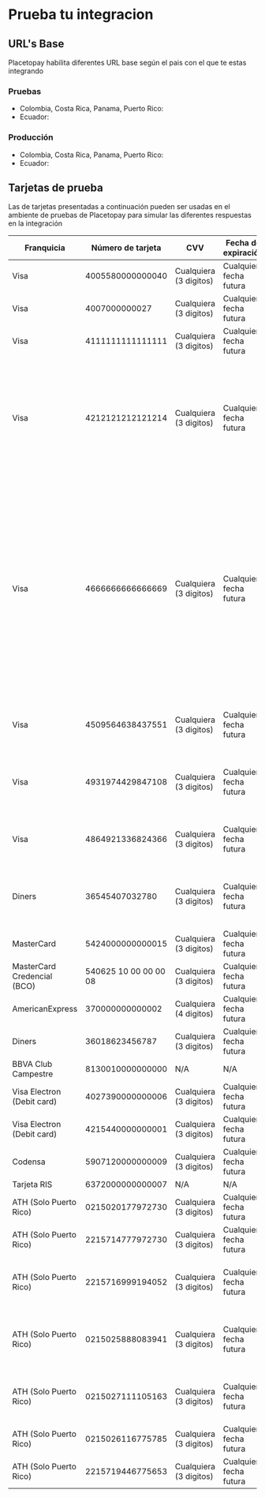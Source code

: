 # Prueba tu integracion

## URL's Base
Placetopay habilita diferentes URL base según el pais con el que te estas integrando

### Pruebas
- Colombia, Costa Rica, Panama, Puerto Rico:
- Ecuador:

### Producción
- Colombia, Costa Rica, Panama, Puerto Rico:
- Ecuador:



## Tarjetas de prueba

Las de tarjetas presentadas a continuación pueden ser usadas en el ambiente de pruebas de Placetopay para simular las diferentes respuestas en la integración

Franquicia | Número de tarjeta | CVV | Fecha de expiración | Comportamiento
-----------|-------------------|-----|---------------------|--------------
Visa | 4005580000000040 | Cualquiera (3 digitos) | Cualquier fecha futura | Rechaza
Visa|	4007000000027| Cualquiera (3 digitos) | Cualquier fecha futura |	Aprueba
Visa|	4111111111111111| Cualquiera (3 digitos) | Cualquier fecha futura |	Aprueba
Visa|	4212121212121214| Cualquiera (3 digitos) | Cualquier fecha futura |	Deja la operación pendiente como modo de captura, la operación debe ser autorizada o cancelada en el panel de Place to Pay o de otra manera por operaciones de VOID o SETTLE.
Visa|	4666666666666669| Cualquiera (3 digitos) | Cualquier fecha futura |	Este toma 5 minutos para autorizar. La idea es simular un tiempo de espera en su autorización. Así que el servicio de consumo fallará por el tiempo, lo que obligará al uso del Webservice para verificar cuando la operación completa su proceso. Tenga en cuenta los tiempos de consumo de Webservice.
Visa| 4509564638437551 | Cualquiera (3 digitos) | Cualquier fecha futura | Deja la operación pendiente pero cuando se consulta cambia a aprobada.
Visa| 4931974429847108 | Cualquiera (3 digitos) | Cualquier fecha futura | Deja la operación Pendiente pero cuando se consulta se mantiene en pendiente.
Visa| 4864921336824366 | Cualquiera (3 digitos) | Cualquier fecha futura | Deja la operación Pendiente pero cuando se consulta cambia a rechazada.
Diners|	36545407032780| Cualquiera (3 digitos) | Cualquier fecha futura |	Deja la operación en estado Manual (se debe aprobar o rechazar desde la consola)
MasterCard|	5424000000000015| Cualquiera (3 digitos) | Cualquier fecha futura |	Aprueba
MasterCard Credencial (BCO)|	540625 10 00 00 00 08 | Cualquiera (3 digitos) | Cualquier fecha futura |	Aprueba
AmericanExpress|	370000000000002| Cualquiera (4 digitos) | Cualquier fecha futura |	Aprueba
Diners|	36018623456787 | Cualquiera (3 digitos) | Cualquier fecha futura |	Aprueba
BBVA Club Campestre|	8130010000000000 | N/A | N/A |	Aprueba
Visa Electron (Debit card)|	4027390000000006 | Cualquiera (3 digitos) | Cualquier fecha futura |	Aprueba
Visa Electron (Debit card)|	4215440000000001 | Cualquiera (3 digitos) | Cualquier fecha futura |	Rechaza
Codensa	|5907120000000009 | Cualquiera (3 digitos) | Cualquier fecha futura |	Rechaza
Tarjeta RIS	| 6372000000000007 | N/A | N/A |	Rechaza
ATH (Solo Puerto Rico)| 0215020177972730  | Cualquiera (3 digitos) | Cualquier fecha futura | Aprueba.
ATH (Solo Puerto Rico)| 2215714777972730  | Cualquiera (3 digitos) | Cualquier fecha futura | Aprueba.
ATH (Solo Puerto Rico)| 2215716999194052  | Cualquiera (3 digitos) | Cualquier fecha futura | Deja la operación pendiente pero cuando se consulta cambia a aprobada.
ATH (Solo Puerto Rico)| 0215025888083941  | Cualquiera (3 digitos) | Cualquier fecha futura | Deja la operación Pendiente pero cuando se consulta se mantiene en pendiente.
ATH (Solo Puerto Rico)| 0215027111105163  | Cualquiera (3 digitos) | Cualquier fecha futura | Deja la operación Pendiente pero cuando se consulta cambia a rechazada.
ATH (Solo Puerto Rico)| 0215026116775785  | Cualquiera (3 digitos) | Cualquier fecha futura | Rechazada.
ATH (Solo Puerto Rico)| 2215719446775653  | Cualquiera (3 digitos) | Cualquier fecha futura | Rechazada.
